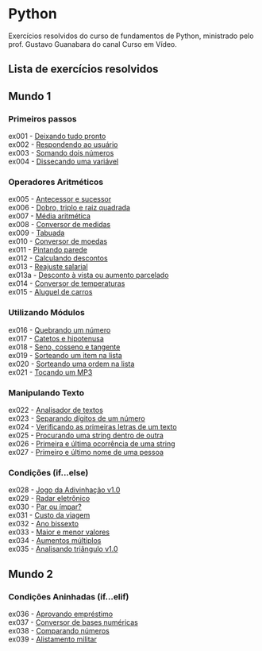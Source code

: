 # Python

Exercícios resolvidos do curso de fundamentos de Python, ministrado pelo prof. Gustavo Guanabara do canal Curso em Vídeo.

## Lista de exercícios resolvidos

## Mundo 1

### Primeiros passos
ex001 - <a href="https://github.com/Danilo-Kroll/Python/blob/main/exercicios/ex001.py">Deixando tudo pronto</a><br>
ex002 - <a href="https://github.com/Danilo-Kroll/Python/blob/main/exercicios/ex002.py">Respondendo ao usuário</a><br>
ex003 - <a href="https://github.com/Danilo-Kroll/Python/blob/main/exercicios/ex003.py">Somando dois números</a><br>
ex004 - <a href="https://github.com/Danilo-Kroll/Python/blob/main/exercicios/ex004.py">Dissecando uma variável</a><br>

### Operadores Aritméticos
ex005 - <a href="https://github.com/Danilo-Kroll/Python/blob/main/exercicios/ex005.py">Antecessor e sucessor</a><br>
ex006 - <a href="https://github.com/Danilo-Kroll/Python/blob/main/exercicios/ex006.py">Dobro, triplo e raiz quadrada</a><br>
ex007 - <a href="https://github.com/Danilo-Kroll/Python/blob/main/exercicios/ex007.py">Média aritmética</a><br>
ex008 - <a href="https://github.com/Danilo-Kroll/Python/blob/main/exercicios/ex008.py">Conversor de medidas</a><br>
ex009 - <a href="https://github.com/Danilo-Kroll/Python/blob/main/exercicios/ex009.py">Tabuada</a><br>
ex010 - <a href="https://github.com/Danilo-Kroll/Python/blob/main/exercicios/ex010.py">Conversor de moedas</a><br>
ex011 - <a href="https://github.com/Danilo-Kroll/Python/blob/main/exercicios/ex011.py">Pintando parede</a><br>
ex012 - <a href="https://github.com/Danilo-Kroll/Python/blob/main/exercicios/ex012.py">Calculando descontos</a><br>
ex013 - <a href="https://github.com/Danilo-Kroll/Python/blob/main/exercicios/ex013.py">Reajuste salarial</a><br>
ex013a - <a href="https://github.com/Danilo-Kroll/Python/blob/main/exercicios/ex013a.py">Desconto à vista ou aumento parcelado</a><br>
ex014 - <a href="https://github.com/Danilo-Kroll/Python/blob/main/exercicios/ex014.py">Conversor de temperaturas</a><br>
ex015 - <a href="https://github.com/Danilo-Kroll/Python/blob/main/exercicios/ex015.py">Aluguel de carros</a><br>

### Utilizando Módulos
ex016 - <a href="https://github.com/Danilo-Kroll/Python/blob/main/exercicios/ex016.py">Quebrando um número</a><br>
ex017 - <a href="https://github.com/Danilo-Kroll/Python/blob/main/exercicios/ex017.py">Catetos e hipotenusa</a><br>
ex018 - <a href="https://github.com/Danilo-Kroll/Python/blob/main/exercicios/ex018.py">Seno, cosseno e tangente</a><br>
ex019 - <a href="https://github.com/Danilo-Kroll/Python/blob/main/exercicios/ex019.py">Sorteando um item na lista</a><br>
ex020 - <a href="https://github.com/Danilo-Kroll/Python/blob/main/exercicios/ex020.py">Sorteando uma ordem na lista</a><br>
ex021 - <a href="https://github.com/Danilo-Kroll/Python/blob/main/exercicios/ex021.py">Tocando um MP3</a><br>

### Manipulando Texto
ex022 - <a href="https://github.com/Danilo-Kroll/Python/blob/main/exercicios/ex022.py">Analisador de textos</a><br>
ex023 - <a href="https://github.com/Danilo-Kroll/Python/blob/main/exercicios/ex023.py">Separando dígitos de um número</a><br>
ex024 - <a href="https://github.com/Danilo-Kroll/Python/blob/main/exercicios/ex024.py">Verificando as primeiras letras de um texto</a><br>
ex025 - <a href="https://github.com/Danilo-Kroll/Python/blob/main/exercicios/ex025.py">Procurando uma string dentro de outra</a><br>
ex026 - <a href="https://github.com/Danilo-Kroll/Python/blob/main/exercicios/ex026.py">Primeira e última ocorrência de uma string</a><br>
ex027 - <a href="https://github.com/Danilo-Kroll/Python/blob/main/exercicios/ex027.py">Primeiro e último nome de uma pessoa</a><br>

### Condições (if...else)
ex028 - <a href="https://github.com/Danilo-Kroll/Python/blob/main/exercicios/ex028.py">Jogo da Adivinhação v1.0</a><br>
ex029 - <a href="https://github.com/Danilo-Kroll/Python/blob/main/exercicios/ex029.py">Radar eletrônico</a><br>
ex030 - <a href="https://github.com/Danilo-Kroll/Python/blob/main/exercicios/ex030.py">Par ou ímpar?</a><br>
ex031 - <a href="https://github.com/Danilo-Kroll/Python/blob/main/exercicios/ex031.py">Custo da viagem</a><br>
ex032 - <a href="https://github.com/Danilo-Kroll/Python/blob/main/exercicios/ex032.py">Ano bissexto</a><br>
ex033 - <a href="https://github.com/Danilo-Kroll/Python/blob/main/exercicios/ex033.py">Maior e menor valores</a><br>
ex034 - <a href="https://github.com/Danilo-Kroll/Python/blob/main/exercicios/ex034.py">Aumentos múltiplos</a><br>
ex035 - <a href="https://github.com/Danilo-Kroll/Python/blob/main/exercicios/ex035.py">Analisando triângulo v1.0</a><br>

## Mundo 2

### Condições Aninhadas (if...elif)
ex036 - <a href="https://github.com/Danilo-Kroll/Python/blob/main/exercicios/ex036.py">Aprovando empréstimo</a><br>
ex037 - <a href="https://github.com/Danilo-Kroll/Python/blob/main/exercicios/ex037.py">Conversor de bases numéricas</a><br>
ex038 - <a href="https://github.com/Danilo-Kroll/Python/blob/main/exercicios/ex038.py">Comparando números</a><br>
ex039 - <a href="https://github.com/Danilo-Kroll/Python/blob/main/exercicios/ex039.py">Alistamento militar</a><br>
